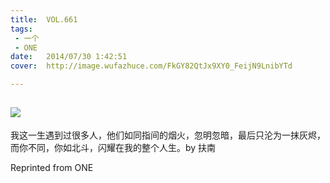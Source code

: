 ```yaml
---
title:	VOL.661
tags:
 - 一个
 - ONE
date:	2014/07/30 1:42:51
cover:	http://image.wufazhuce.com/FkGY82QtJx9XY0_FeijN9LnibYTd

---
```

![](http://image.wufazhuce.com/FkGY82QtJx9XY0_FeijN9LnibYTd)
---

我这一生遇到过很多人，他们如同指间的烟火，忽明忽暗，最后只沦为一抹灰烬，而你不同，你如北斗，闪耀在我的整个人生。by 扶南
 
Reprinted from ONE
